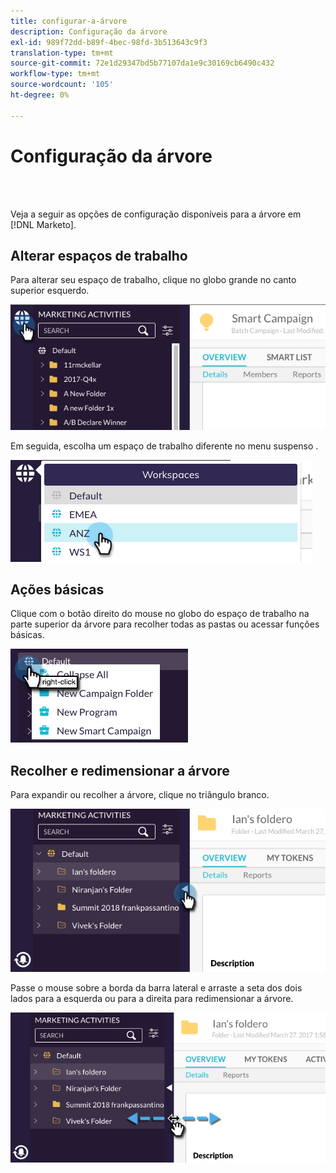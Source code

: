 ```yaml
---
title: configurar-a-árvore
description: Configuração da árvore
exl-id: 989f72dd-b89f-4bec-98fd-3b513643c9f3
translation-type: tm+mt
source-git-commit: 72e1d29347bd5b77107da1e9c30169cb6490c432
workflow-type: tm+mt
source-wordcount: '105'
ht-degree: 0%

---
```


# Configuração da árvore

<br> 

Veja a seguir as opções de configuração disponíveis para a árvore em [!DNL Marketo].

## Alterar espaços de trabalho

Para alterar seu espaço de trabalho, clique no globo grande no canto superior esquerdo.

![Imagem Um](/help/sky/assets/tree/configuring-the-tree/configuring-the-tree-1.png)

Em seguida, escolha um espaço de trabalho diferente no menu suspenso .

![Imagem dois](/help/sky/assets/tree/configuring-the-tree/configuring-the-tree-2.png)

## Ações básicas

Clique com o botão direito do mouse no globo do espaço de trabalho na parte superior da árvore para recolher todas as pastas ou acessar funções básicas.

![Imagem Três](/help/sky/assets/tree/configuring-the-tree/configuring-the-tree-3.png)

## Recolher e redimensionar a árvore

Para expandir ou recolher a árvore, clique no triângulo branco.

![Imagem quatro](/help/sky/assets/tree/configuring-the-tree/configuring-the-tree-4.png)

Passe o mouse sobre a borda da barra lateral e arraste a seta dos dois lados para a esquerda ou para a direita para redimensionar a árvore.

![Imagem cinco](/help/sky/assets/tree/configuring-the-tree/configuring-the-tree-5.png)
